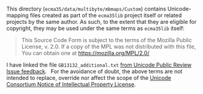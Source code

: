 This directory (`ecma35/data/multibyte/mbmaps/Custom`) contains Unicode-mapping files created as
part of the `ecma35lib` project itself or related projects by the same author. As such, to the
extent that they are eligible for copyright, they may be used under the same terms as `ecma35lib`
itself:

> This Source Code Form is subject to the terms of the Mozilla Public
> License, v. 2.0. If a copy of the MPL was not distributed with this
> file, You can obtain one at https://mozilla.org/MPL/2.0/

I have linked the file `GB13132_additional.txt` [from Unicode Public Review Issue
feedback](https://www.unicode.org/review/pri508/feedback.html#ID20250130151942).&ensp; For the
avoidance of doubt, the above terms are not intended to replace, override nor affect the scope of
the [Unicode Consortium Notice of Intellectual Property
License](https://support.unicode.org/osticket/index.php).
